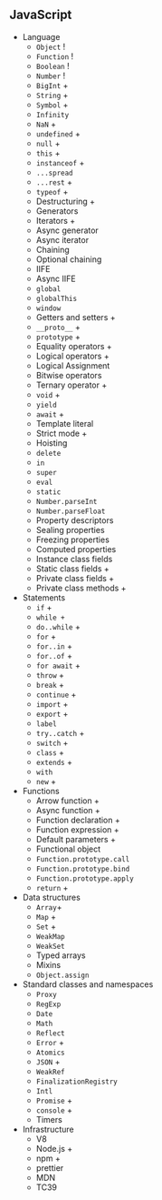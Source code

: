 ## JavaScript

- Language
  - `Object` !
  - `Function` ! 
  - `Boolean` !
  - `Number` !
  - `BigInt` +
  - `String` +
  - `Symbol` +
  - `Infinity`
  - `NaN` +
  - `undefined` +
  - `null` +
  - `this` +
  - `instanceof` +
  - `...spread`
  - `...rest` +
  - `typeof` +
  - Destructuring +
  - Generators
  - Iterators +
  - Async generator
  - Async iterator
  - Chaining 
  - Optional chaining
  - IIFE
  - Async IIFE
  - `global`
  - `globalThis`
  - `window`
  - Getters and setters +
  - `__proto__` +
  - `prototype` +
  - Equality operators +
  - Logical operators +
  - Logical Assignment
  - Bitwise operators
  - Ternary operator +
  - `void` +
  - `yield`
  - `await` +
  - Template literal
  - Strict mode +
  - Hoisting
  - `delete`
  - `in`
  - `super`
  - `eval`
  - `static`
  - `Number.parseInt`
  - `Number.parseFloat`
  - Property descriptors
  - Sealing properties
  - Freezing properties
  - Computed properties
  - Instance class fields
  - Static class fields +
  - Private class fields +
  - Private class methods +
- Statements
  - `if` +
  - `while +`
  - `do..while` +
  - `for` +
  - `for..in` +
  - `for..of` +
  - `for await` +
  - `throw` +
  - `break` +
  - `continue` +
  - `import` +
  - `export` +
  - `label`
  - `try..catch` +
  - `switch` +
  - `class` +
  - `extends` +
  - `with`
  - `new` +
- Functions
  - Arrow function +
  - Async function +
  - Function declaration +
  - Function expression +
  - Default parameters +
  - Functional object
  - `Function.prototype.call`
  - `Function.prototype.bind`
  - `Function.prototype.apply`
  - `return` +
- Data structures
  - `Array`+
  - `Map` +
  - `Set` +
  - `WeakMap`
  - `WeakSet`
  - Typed arrays
  - Mixins
  - `Object.assign`
- Standard classes and namespaces
  - `Proxy`
  - `RegExp`
  - `Date`
  - `Math`
  - `Reflect`
  - `Error` +
  - `Atomics`
  - `JSON` +
  - `WeakRef`
  - `FinalizationRegistry`
  - `Intl`
  - `Promise` +
  - `console` +
  - Timers
- Infrastructure
  - V8
  - Node.js +
  - npm +
  - prettier
  - MDN
  - TC39
